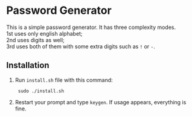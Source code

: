 # Password Generator
This is a simple password generator. It has three complexity modes.  
1st uses only english alphabet;  
2nd uses digits as well;  
3rd uses both of them with some extra digits such as `!` or `-`.
## Installation
1) Run `install.sh` file with this command:

        sudo ./install.sh

2) Restart your prompt and type `keygen`. If usage appears, everything is fine.

